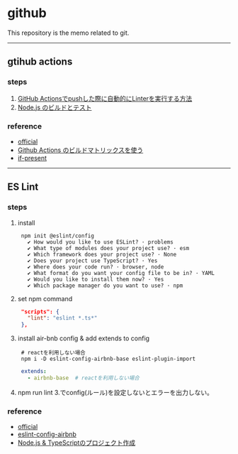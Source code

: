 # github
This repository is the memo related to git.

---
## gtihub actions
### steps
1. [GitHub Actionsでpushした際に自動的にLinterを実行する方法](https://iwb.jp/automatically-run-linter-push-github-actions/)
2. [Node.js のビルドとテスト](https://docs.github.com/ja/actions/automating-builds-and-tests/building-and-testing-nodejs)

### reference
 - [official](https://docs.github.com/ja/)
 - [Github Actions のビルドマトリックスを使う](https://ema-hiro.hatenablog.com/entry/2020/12/15/123210)
 - [if-present](https://manpages.ubuntu.com/manpages/impish/man1/npm-run-script.1.html)

---
## ES Lint
### steps
1. install
   ``` shell
    npm init @eslint/config
      ✔ How would you like to use ESLint? · problems
      ✔ What type of modules does your project use? · esm
      ✔ Which framework does your project use? · None
      ✔ Does your project use TypeScript? · Yes
      ✔ Where does your code run? · browser, node
      ✔ What format do you want your config file to be in? · YAML
      ✔ Would you like to install them now? · Yes
      ✔ Which package manager do you want to use? · npm
   ```
2. set npm command
   ``` json
    "scripts": {
      "lint": "eslint *.ts*"
    },
   ```
3. install air-bnb config & add extends to config
   ```shell
    # reactを利用しない場合
    npm i -D eslint-config-airbnb-base eslint-plugin-import
   ```
   ```yml
    extends:
      - airbnb-base  # reactを利用しない場合
   ```
4. npm run lint
   3.でconfig(ルール)を設定しないとエラーを出力しない。
### reference
 - [official](https://eslint.org/docs/latest/user-guide/getting-started)
 - [eslint-config-airbnb](https://qiita.com/sugx2/items/ed58605e4e12519876fd)
 - [Node.js & TypeScriptのプロジェクト作成](https://typescript-jp.gitbook.io/deep-dive/nodejs)